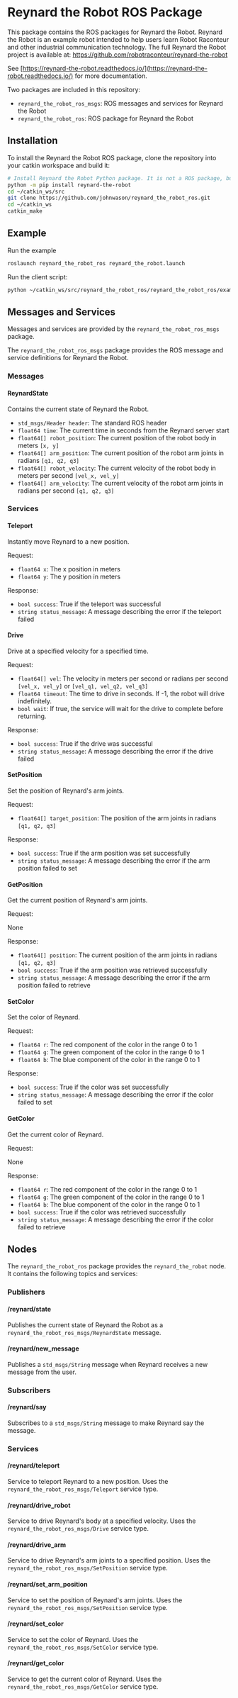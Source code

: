 # Reynard the Robot ROS Package

This package contains the ROS packages for Reynard the Robot. Reynard the Robot is an example robot
intended to help users learn Robot Raconteur and other industrial communication technology. The full
Reynard the Robot project is available at: https://github.com/robotraconteur/reynard-the-robot

See [https://reynard-the-robot.readthedocs.io/](https://reynard-the-robot.readthedocs.io/) for more documentation.

Two packages are included in this repository:

- `reynard_the_robot_ros_msgs`: ROS messages and services for Reynard the Robot
- `reynard_the_robot_ros`: ROS package for Reynard the Robot

## Installation

To install the Reynard the Robot ROS package, clone the repository into your catkin workspace and build it:

```bash
# Install Reynard the Robot Python package. It is not a ROS package, but is required by the ROS package
python -m pip install reynard-the-robot
cd ~/catkin_ws/src
git clone https://github.com/johnwason/reynard_the_robot_ros.git
cd ~/catkin_ws
catkin_make
```

## Example

Run the example

```bash
roslaunch reynard_the_robot_ros reynard_the_robot.launch
```

Run the client script:

```bash
python ~/catkin_ws/src/reynard_the_robot_ros/reynard_the_robot_ros/examples/reynard_the_robot_ros_client.py
```

## Messages and Services

Messages and services are provided by the `reynard_the_robot_ros_msgs` package.

The `reynard_the_robot_ros_msgs` package provides the ROS message and service definitions for Reynard the Robot.

### Messages

#### ReynardState

Contains the current state of Reynard the Robot.

- `std_msgs/Header header`: The standard ROS header
- `float64 time`: The current time in seconds from the Reynard server start
- `float64[] robot_position`: The current position of the robot body in meters `[x, y]`
- `float64[] arm_position`: The current position of the robot arm joints in radians `[q1, q2, q3]`
- `float64[] robot_velocity`: The current velocity of the robot body in meters per second `[vel_x, vel_y]`
- `float64[] arm_velocity`: The current velocity of the robot arm joints in radians per second `[q1, q2, q3]`

### Services

#### Teleport

Instantly move Reynard to a new position.

Request:

- `float64 x`: The x position in meters
- `float64 y`: The y position in meters

Response:

- `bool success`: True if the teleport was successful
- `string status_message`: A message describing the error if the teleport failed

#### Drive

Drive at a specified velocity for a specified time.

Request:

- `float64[] vel`: The velocity in meters per second or radians per second `[vel_x, vel_y]` or `[vel_q1, vel_q2, vel_q3]`
- `float64 timeout`: The time to drive in seconds. If -1, the robot will drive indefinitely.
- `bool wait`: If true, the service will wait for the drive to complete before returning.

Response:

- `bool success`: True if the drive was successful
- `string status_message`: A message describing the error if the drive failed

#### SetPosition

Set the position of Reynard's arm joints.

Request:

- `float64[] target_position`: The position of the arm joints in radians `[q1, q2, q3]`

Response:

- `bool success`: True if the arm position was set successfully
- `string status_message`: A message describing the error if the arm position failed to set

#### GetPosition

Get the current position of Reynard's arm joints.

Request:

None

Response:

- `float64[] position`: The current position of the arm joints in radians `[q1, q2, q3]`
- `bool success`: True if the arm position was retrieved successfully
- `string status_message`: A message describing the error if the arm position failed to retrieve

#### SetColor

Set the color of Reynard.

Request:

- `float64 r`: The red component of the color in the range 0 to 1
- `float64 g`: The green component of the color in the range 0 to 1
- `float64 b`: The blue component of the color in the range 0 to 1

Response:

- `bool success`: True if the color was set successfully
- `string status_message`: A message describing the error if the color failed to set

#### GetColor

Get the current color of Reynard.

Request:

None

Response:

- `float64 r`: The red component of the color in the range 0 to 1
- `float64 g`: The green component of the color in the range 0 to 1
- `float64 b`: The blue component of the color in the range 0 to 1
- `bool success`: True if the color was retrieved successfully
- `string status_message`: A message describing the error if the color failed to retrieve

## Nodes

The `reynard_the_robot_ros` package provides the `reynard_the_robot` node. It contains the following topics and 
services:

### Publishers

#### /reynard/state

Publishes the current state of Reynard the Robot as a `reynard_the_robot_ros_msgs/ReynardState` message.

#### /reynard/new_message

Publishes a `std_msgs/String` message when Reynard receives a new message from the user.

### Subscribers

#### /reynard/say

Subscribes to a `std_msgs/String` message to make Reynard say the message.

### Services

#### /reynard/teleport

Service to teleport Reynard to a new position. Uses the `reynard_the_robot_ros_msgs/Teleport` service type.

#### /reynard/drive_robot

Service to drive Reynard's body at a specified velocity. Uses the `reynard_the_robot_ros_msgs/Drive` service type.

#### /reynard/drive_arm

Service to drive Reynard's arm joints to a specified position. Uses the `reynard_the_robot_ros_msgs/SetPosition` service type.

#### /reynard/set_arm_position

Service to set the position of Reynard's arm joints. Uses the `reynard_the_robot_ros_msgs/SetPosition` service type.

#### /reynard/set_color

Service to set the color of Reynard. Uses the `reynard_the_robot_ros_msgs/SetColor` service type.

#### /reynard/get_color

Service to get the current color of Reynard. Uses the `reynard_the_robot_ros_msgs/GetColor` service type.
